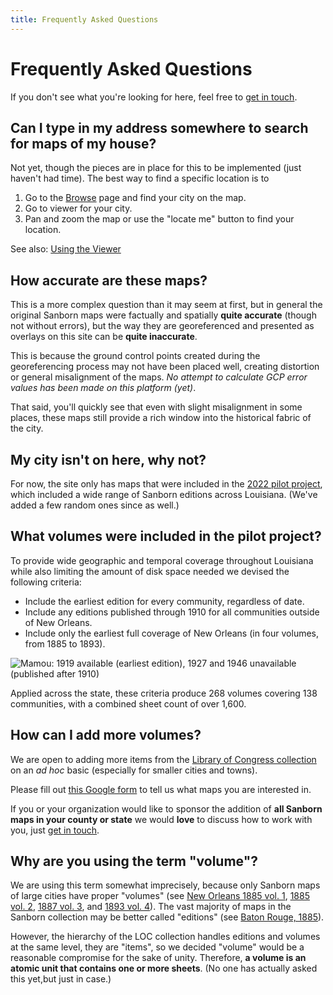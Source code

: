 ```yaml
---
title: Frequently Asked Questions
---
```


# Frequently Asked Questions

If you don't see what you're looking for here, feel free to [get in touch](/contact).

## Can I type in my address somewhere to search for maps of my house?

Not yet, though the pieces are in place for this to be implemented (just haven't had time). The best way to find a specific location is to

1. Go to the [Browse](https://oldinsurancemaps.net/browse) page and find your city on the map.
2. Go to viewer for your city.
3. Pan and zoom the map or use the "locate me" button to find your location.

See also: [Using the Viewer](/docs/navigating-the-site/viewer)

## How accurate are these maps?

This is a more complex question than it may seem at first, but in general the original Sanborn maps were factually and spatially **quite accurate** (though not without errors), but the way they are georeferenced and presented as overlays on this site can be **quite inaccurate**.

This is because the ground control points created during the georeferencing process may not have been placed well, creating distortion or general misalignment of the maps. *No attempt to calculate GCP error values has been made on this platform (yet)*.

That said, you'll quickly see that even with slight misalignment in some places, these maps still provide a rich window into the historical fabric of the city.

## My city isn't on here, why not?

For now, the site only has maps that were included in the [2022 pilot project](https://digitalcommons.lsu.edu/gradschool_theses/5641/), which included a wide range of Sanborn editions across Louisiana. (We've added a few random ones since as well.)

## What volumes were included in the pilot project?

To provide wide geographic and temporal coverage throughout Louisiana while also limiting the amount of disk space needed we devised the following criteria:

- Include the earliest edition for every community, regardless of date.
- Include any editions published through 1910 for all communities outside of New Orleans.
- Include only the earliest full coverage of New Orleans (in four volumes, from 1885 to 1893).

![Mamou: 1919 available (earliest edition), 1927 and 1946 unavailable (published after 1910)](../../static/img/volumes-grayed-out.png)

Applied across the state, these criteria produce 268 volumes covering 138 communities, with a combined sheet count of over 1,600.

## How can I add more volumes?

We are open to adding more items from the [Library of Congress collection](https://loc.gov/collections/sanborn-maps) on an *ad hoc* basic (especially for smaller cities and towns).

Please fill out [this Google form](https://docs.google.com/forms/d/e/1FAIpQLSeF6iQibKEsjIv4fiYIW4vVVxyimLL8sDLX4BLU7HSWsRBOFQ/viewform?usp=sf_link) to tell us what maps you are interested in.

If you or your organization would like to sponsor the addition of **all Sanborn maps in your county or state** we would **love** to discuss how to work with you, just [get in touch](/contact).

## Why are you using the term "volume"?

We are using this term somewhat imprecisely, because only Sanborn maps of large cities have proper "volumes" (see [New Orleans 1885 vol. 1](https://www.loc.gov/item/sanborn03376_001/), [1885 vol. 2](https://www.loc.gov/item/sanborn03376_002/), [1887 vol. 3](https://www.loc.gov/item/sanborn03376_003/), and [1893 vol. 4](https://www.loc.gov/item/sanborn03376_004/)). The vast majority of maps in the Sanborn collection may be better called "editions" (see [Baton Rouge, 1885](https://www.loc.gov/item/sanborn03275_001/)).

However, the hierarchy of the LOC collection handles editions and volumes at the same level, they are "items", so we decided "volume" would be a reasonable compromise for the sake of unity. Therefore, **a volume is an atomic unit that contains one or more sheets**. (No one has actually asked this yet,but just in case.)